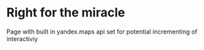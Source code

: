 # Right for the miracle

Page with built in yandex.maps api set for potential incrementing of interactiviy
